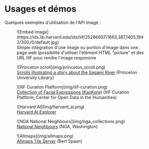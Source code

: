 # Usages et démos

Quelques exemples d'utilisation de l'API Image :

<figure markdown>
  ![Embed image](https://ids.lib.harvard.edu/ids/iiif/25286607/1663,387,1405,1942/300,/0/default.jpg)
  <figcaption>Simple intégration d'une image ou portion d'image dans une page web (possibilité d'utiliser l'élément HTML "picture" et des URL IIIF pour rendre l'image responsive</figcaption>
</figure>

<figure markdown>
  ![Princeton scroll](img/princeton_scroll.png)
  <figcaption><a href="https://catalog.princeton.edu/catalog/9981720703506421#view">Scrolls illustrating a story about the Sagami River</a> (Princeton University Library)</figcaption>
</figure>

<figure markdown>
  ![IIIF Curation Platform](img/iiif-curation.png)
  <figcaption><a href="http://codh.rois.ac.jp/face/iiif-curation-finder/?curation=https://mp.ex.nii.ac.jp/api/face/curation/json/be595b9a-7191-4eda-bb98-c04d4a2c50f3&lang=en#">Collection of Facial Expressions (KaoKore)</a> (IIIF Curation Platform, Center for Open Data in the Humanities)</a></figcaption>
</figure>

<figure markdown>
  ![Harvard AI](img/harvard_ai.png)
  <figcaption><a href="https://ai.harvardartmuseums.org/search/crane">Harvard AI Explorer</a></figcaption>
</figure>

<figure markdown>
  ![NGA National Neighbours](img/nga_collections.png)
  <figcaption><a href="https://ai.harvardartmuseums.org/search/crane">National Neighbours</a> (NGA, Washington)</a></figcaption>
</figure>

<figure markdown>
  ![Allmaps](img/allmaps.png)
  <figcaption><a href="https://observablehq.com/@bertspaan/allmaps-tile-server?url=https://tile.loc.gov/image-services/iiif/service:gmd:gmd5:g5834:g5834p:ct003571/info.json">Allmaps Tile Server</a> (Bert Spaan)</a></figcaption>
</figure>
